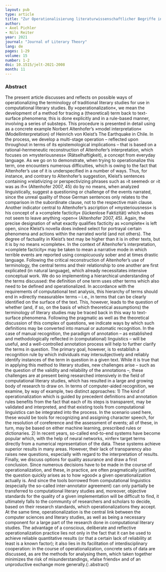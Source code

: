```yaml
---
layout: pub
type: article
title: "Zur Operationalisierung literaturwissenschaftlicher Begriffe in der algorithmischen Textanalyse. Eine Annäherung über Norbert Altenhofers hermeneutische Modellinterpretation von Kleists *Das Erdbeben in Chili*"
author:
- Axel Pichler
- Nils Reiter
year: 2021
journal: "Journal of Literary Theory"
lang: de
pages: 1-29
volume: 15
number: 1-2
doi: 10.1515/jelt-2021-2008
month: 11
---
```


### Abstract
The present article discusses and reflects on possible ways of operationalizing the terminology of traditional literary studies for use in computational literary studies. By »operationalization«, we mean the development of a method for tracing a (theoretical) term back to text-surface phenomena; this is done explicitly and in a rule-based manner, involving a series of substeps. This procedure is presented in detail using as a concrete example Norbert Altenhofer’s »model interpretation« (Modellinterpretation) of Heinrich von Kleist’s The Earthquake in Chile. In the process, we develop a multi-stage operation – reflected upon throughout in terms of its epistemological implications – that is based on a rational-hermeneutic reconstruction of Altenhofer’s interpretation, which focuses on »mysteriousness« (Rätselhaftigkeit), a concept from everyday language. As we go on to demonstrate, when trying to operationalize this term, one encounters numerous difficulties, which is owing to the fact that Altenhofer’s use of it is underspecified in a number of ways. Thus, for instance, and contrary to Altenhofer’s suggestion, Kleist’s sentences containing »relativizing or perspectivizing phrases such as ›it seemed‹ or ›it was as if‹« (Altenhofer 2007, 45) do by no means, when analyzed linguistically, suggest a questioning or challenge of the events narrated, since the unreal quality of those German sentences only relates to the comparison in the subordinate clause, not to the respective main clause. Another indicator central to Altenhofer’s ascription of »mysteriousness« is his concept of a »complete facticity« (lückenlose Faktizität) which »does not seem to leave anything ›open‹« (Altenhofer 2007, 45). Again, the precise designation of what exactly qualifies facticity as »complete« is left open, since Kleist’s novella does indeed select for portrayal certain phenomena and actions within the narrated world (and not others). The degree of factuality in Kleist’s text may be higher than it is in other texts, but it is by no means »complete«. In the context of Altenhofer’s interpretation, »complete facticity« may be taken to mean a narrative mode in which terrible events are reported using conspicuously sober and at times drastic language. Following the critical reconstruction of Altenhofer’s use of terminology, the central terms and their relationship to one another are first explicated (in natural language), which already necessitates intensive conceptual work. We do so implementing a hierarchical understanding of the terms discussed: the definition of one term uses other terms which also need to be defined and operationalized. In accordance with the requirements of computational text analysis, this hierarchy of terms should end in »directly measurable« terms – i. e., in terms that can be clearly identified on the surface of the text. This, however, leads to the question of whether (and, if so, on the basis of which theoretical assumptions) the terminology of literary studies may be traced back in this way to text-surface phenomena. Following the pragmatic as well as the theoretical discussion of this complex of questions, we indicate ways by which such definitions may be converted into manual or automatic recognition. In the case of manual recognition, the paradigm of annotation – as established and methodologically reflected in (computational) linguistics – will be useful, and a well-controlled annotation process will help to further clarify the terms in question. The primary goal, however, is to establish a recognition rule by which individuals may intersubjectively and reliably identify instances of the term in question in a given text. While it is true that in applying this method to literary studies, new challenges arise – such as the question of the validity and reliability of the annotations –, these challenges are at present being researched intensively in the field of computational literary studies, which has resulted in a large and growing body of research to draw on. In terms of computer-aided recognition, we examine, by way of example, two distinct approaches: 1) The kind of operationalization which is guided by precedent definitions and annotation rules benefits from the fact that each of its steps is transparent, may be validated and interpreted, and that existing tools from computational linguistics can be integrated into the process. In the scenario used here, these would be tools for recognizing and assigning character speech, for the resolution of coreference and the assessment of events; all of these, in turn, may be based on either machine learning, prescribed rules or dictionaries. 2) In recent years, so-called end-to-end systems have become popular which, with the help of neural networks, »infer« target terms directly from a numerical representation of the data. These systems achieve superior results in many areas. However, their lack of transparency also raises new questions, especially with regard to the interpretation of results. Finally, we discuss options for quality assurance and draw a first conclusion. Since numerous decisions have to be made in the course of operationalization, and these, in practice, are often pragmatically justified, the question quickly arises as to how »good« a given operationalization actually is. And since the tools borrowed from computational linguistics (especially the so-called inter-annotator agreement) can only partially be transferred to computational literary studies and, moreover, objective standards for the quality of a given implementation will be difficult to find, it ultimately falls to the community of researchers and scholars to decide, based on their research standards, which operationalizations they accept. At the same time, operationalization is the central link between the computer sciences and literary studies, as well as being a necessary component for a large part of the research done in computational literary studies. The advantage of a conscious, deliberate and reflective operationalization practice lies not only in the fact that it can be used to achieve reliable quantitative results (or that a certain lack of reliability at least is a known factor); it also lies in its facilitation of interdisciplinary cooperation: in the course of operationalization, concrete sets of data are discussed, as are the methods for analysing them, which taken together minimizes the risk of misunderstandings, »false friends« and of an unproductive exchange more generally.{:.abstract}
